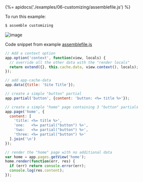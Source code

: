 {%= apidocs('./examples/06-customizing/assemblefile.js') %}

To run this example:

```sh
$ assemble customizing
```

![image](https://cloud.githubusercontent.com/assets/995160/16308576/88c480b0-3933-11e6-8873-2e40ddaefaf5.png)

Code snippet from example [assemblefile.js](./examples/06-customizing/assemblefile.js)

```js
// Add a context option
app.option('context', function(view, locals) {
  // override all the other data with the "render locals"
  return extend({}, this.cache.data, view.context(), locals);
});

// add app-cache-data
app.data({title: 'Site Title'});

// create a simple "button" partial
app.partial('button', {content: 'button: <%= title %>'});

// create a simple "home" page containing 3 "button" partials
app.page('home', {
  content: [
    'title: <%= title %>',
    'one:   <%= partial("button") %>',
    'two:   <%= partial("button") %>',
    'three: <%= partial("button") %>'
  ].join('\n')
});

// render the "home" page with no additional data
var home = app.pages.getView('home');
home.render(function(err, res) {
  if (err) return console.error(err);
  console.log(res.content);
});
```
